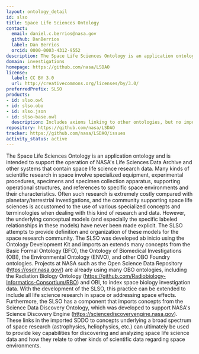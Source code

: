 ```yaml
---
layout: ontology_detail
id: slso
title: Space Life Sciences Ontology
contact:
  email: daniel.c.berrios@nasa.gov
  github: DanBerrios
  label: Dan Berrios
  orcid: 0000-0003-4312-9552
description: The Space Life Sciences Ontology is an application ontology and is intended to support the operation of NASA's Life Sciences Data Archive and other systems that contain space life science research data.
domain: investigations
homepage: https://github.com/nasa/LSDAO
license:
  label: CC BY 3.0
  url: http://creativecommons.org/licenses/by/3.0/
preferredPrefix: SLSO
products:
- id: slso.owl
- id: slso.obo
- id: slso.json
- id: slso-base.owl
  description: Includes axioms linking to other ontologies, but no imports of those ontologies
repository: https://github.com/nasa/LSDAO
tracker: https://github.com/nasa/LSDAO/issues
activity_status: active
---
```


The Space Life Sciences Ontology is an application ontology and is intended to support the operation of NASA's Life Sciences Data Archive and other systems that contain space life science research data. Many kinds of scientific research in space involve specialized equipment, experimental procedures, specimens and specimen collection apparatus, supporting operational structures, and references to specific space environments and their characteristics. Often such research is extremely costly compared with planetary/terrestrial investigations, and the community supporting space life sciences is accustomed to the use of various specialized concepts and terminologies when dealing with this kind of research and data. However, the underlying conceptual models (and especially the specific labeled relationships in these models) have never been made explicit. The SLSO attempts to provide definition and organization of these models for the space research community.  The SLSO was developed ab inicio using the Ontology Development Kit and imports an extends many concepts from the Basic Formal Ontology (BFO), the Ontology of Biomedical Investigations (OBI), the Environmental Ontology (ENVO), and other OBO Foundry ontologies. Projects at NASA such as the Open Science Data Repository (https://osdr.nasa.gov/) are already using many OBO ontologies, including the Radiation Biology Ontology (https://github.com/Radiobiology-Informatics-Consortium/RBO) and OBI, to index space biology investigation data. With the development of the SLSO, this practice can be extended to include all life science research in space or addressing space effects. Furthermore, the SLSO has a component that imports concepts from the Science Data Discovery Ontology, which was developed to support NASA's Science Discovery Engine (https://sciencediscoveryengine.nasa.gov). These links in the imported SDDO to concepts underlying a broad spectrum of space research (astrophysics, heliophysics, etc.) can ultimately be used to provide key capabilities for discovering and analyzing space life science data and how they relate to other kinds of scientific data regarding space environments.
